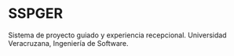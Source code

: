 # SSPGER
Sistema de proyecto guiado y experiencia recepcional. Universidad Veracruzana, Ingeniería de Software.
